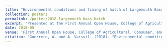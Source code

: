 ```yaml
---
title: "Environmental conditions and timing of hatch of Largemouth Bass Micropterus salmoides in a Southwest irrigation reservoir"
collection: posters
permalink: /poster/2018-largemouth-bass-hatch
excerpt: 'Presented at the First Annual Open House, College of Agricultural, Consumer, and Environmental Sciences, New Mexico State University. Received 2nd Place cash award for Best Poster.'
date: 2018-05
venue: 'First Annual Open House, College of Agricultural, Consumer, and Environmental Sciences, New Mexico State University, Las Cruces, New Mexico'
citation: 'Guerrero, A. and A. Vaisvil. (2018). "Environmental conditions and timing of hatch of Largemouth Bass Micropterus salmoides in a Southwest irrigation reservoir." First Annual Open House, College of Agricultural, Consumer, and Environmental Sciences, New Mexico State University, Las Cruces, New Mexico.'
---
```

